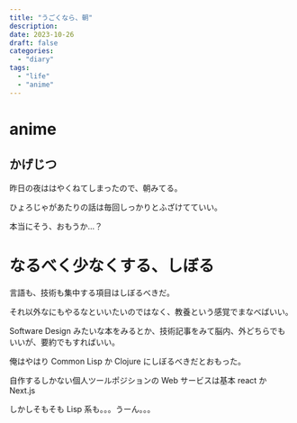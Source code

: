 ```yaml
---
title: "うごくなら、朝"
description:
date: 2023-10-26
draft: false
categories:
  - "diary"
tags:
  - "life"
  - "anime"
---
```


# anime

## かげじつ

昨日の夜ははやくねてしまったので、朝みてる。

ひょろじゃがあたりの話は毎回しっかりとふざけてていい。

本当にそう、おもうか...？

# なるべく少なくする、しぼる

言語も、技術も集中する項目はしぼるべきだ。

それ以外なにもやるなといいたいのではなく、教養という感覚でまなべばいい。

Software Design みたいな本をみるとか、技術記事をみて脳内、外どちらでもいいが、要約でもすればいい。

俺はやはり Common Lisp か Clojure にしぼるべきだとおもった。

自作するしかない個人ツールポジションの Web サービスは基本 react か Next.js

しかしそもそも Lisp 系も。。。うーん。。。
